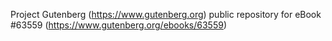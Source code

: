 Project Gutenberg (https://www.gutenberg.org) public repository for
eBook #63559 (https://www.gutenberg.org/ebooks/63559)
